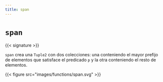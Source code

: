 ```yaml
---
title: span
---
```


# `span`

{{< signature >}}

`span` crea una `Tuple2` con dos colecciones: una conteniendo el mayor prefijo de elementos que satisface el predicado `p` y la otra conteniendo el resto de elementos.

{{< figure src="images/functions/span.svg" >}}
